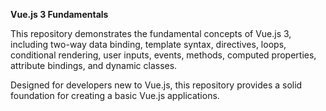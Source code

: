 **Vue.js 3 Fundamentals**

This repository demonstrates the fundamental concepts of Vue.js 3, including two-way data binding, template syntax, directives, loops, conditional rendering, user inputs, events, methods, computed properties, attribute bindings, and dynamic classes.

Designed for developers new to Vue.js, this repository provides a solid foundation for creating a basic Vue.js applications.